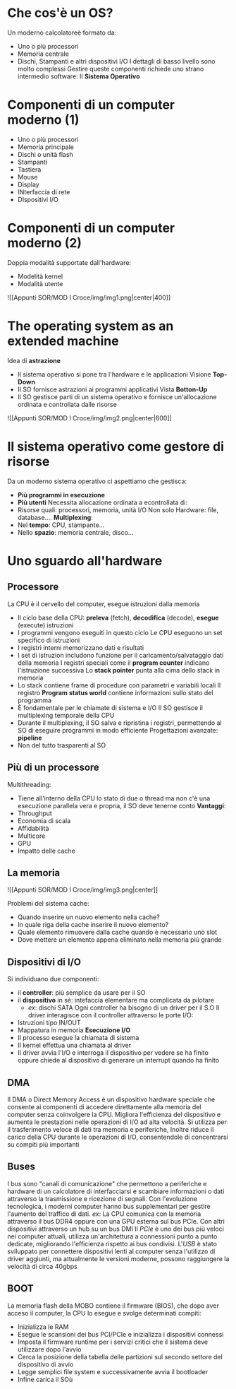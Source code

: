 # Che cos'è un OS?
Un moderno calcolatoreè formato da:
- Uno o più processori
- Memoria centrale
- Dischi, Stampanti e altri dispositivi I/O
I dettagli di basso livello sono molto complessi
Gestire queste componenti richiede uno strano intermedio software: Il **Sistema Operativo**

# Componenti di un computer moderno (1)
- Uno o più processori
- Memoria principale
- Dischi o unità flash
- Stampanti
- Tastiera
- Mouse
- Display
- INterfaccia di rete
- DIspositivi I/O

# Componenti di un computer moderno (2)
Doppia modalità supportate dall'hardware:
- Modelità kernel
- Modalità utente

![[Appunti SOR/MOD I Croce/img/img1.png|center|400]]
# The operating system as an extended machine
Idea di **astrazione**
- Il sistema operativo si pone tra l'hardware e le applicazioni
Visione **Top-Down**
- Il SO fornisce astrazioni ai programmi applicativi
Vista **Botton-Up**
- Il SO gestisce parti di un sistema operativo e fornisce un'allocazione ordinata e controllata dalle risorse

![[Appunti SOR/MOD I Croce/img/img2.png|center|600]]

# Il sistema operativo come gestore di risorse
Da un moderno sistema operativo ci aspettiamo che gestisca:
- **Più programmi in esecuzione**
- **Più utenti**
Necessita allocazione ordinata a econtrollata di:
- Risorse quali: processori, memoria, unità I/O
Non solo Hardware: file, database....
**Multiplexing**:
- Nel **tempo**: CPU, stampante...
- Nello **spazio**: memoria centrale, disco...

# Uno sguardo all'hardware
## Processore
La CPU è il cervello del computer, esegue istruzioni dalla memoria
- Il ciclo base della CPU: **preleva** (fetch), **decodifica** (decode), **esegue** (execute) istruzioni
- I programmi vengono eseguiti in questo ciclo
Le CPU eseguono un set specifico di istruzioni
- I registri interni memorizzano dati e risultati
- I set di istruzion includono funzione per il caricamento/salvataggio dati della memoria
I registri speciali come il **program counter** indicano l'istruzione successiva
Lo **stack pointer** punta alla cima dello stack in memoria
- Lo stack contiene frame di procedure con parametri e variabili locali 
Il registro **Program status world** contiene informazioni sullo stato del programma 
- È fondamentale per le chiamate di sistema e I/O
Il SO gestisce il multiplexing temporale della CPU
- Durante il multiplexing, il SO salva e ripristina i registri, permettendo al SO di eseguire programmi in modo efficiente
Progettazioni avanzate: **pipeline**
- Non del tutto trasparenti al SO

## Più di un processore
Multithreading:
- Tiene all'interno della CPU lo stato di due o thread ma non c'è una esecuzione parallela vera e propria, il SO deve tenerne conto
**Vantaggi**:
- Throughput
- Economia di scala
- Affidabilità
- Multicore
- GPU
- Impatto delle cache

## La memoria

![[Appunti SOR/MOD I Croce/img/img3.png|center]]

Problemi del sistema cache:
- Quando inserire un nuovo elemento nella cache?
- In quale riga della cache inserire il nuovo elemento?
- Quale elemento rimuovere dalla cache quando è necessario uno slot 
- Dove mettere un elemento appena eliminato nella memoria più grande

## Dispositivi di I/O
Si individuano due componenti:
- il **controller**: più semplice da usare per il SO
- il **dispositivo** in sè: intefaccia elementare ma complicata da pilotare
	- *ex*: dischi SATA
Ogni controller ha bisogno di un driver per il S.O
Il driver interagisce con il controller attraverso le porte I/O:
- Istruzioni tipo IN/OUT
- Mappatura in memoria
**Esecuzione I/O**
- Il processo esegue la chiamata di sistema
- Il kernel effettua una chiamata al driver
- Il driver avvia l'I/O e interroga il dispositivo per vedere se ha finito oppure chiede al dispositivo di generare un interrupt quando ha finito

## DMA
Il DMA o Direct Memory Access è un dispositivo hardware speciale che consente ai componenti di accedere direttamente alla memoria del computer senza coinvolgere la CPU. Migliora l'efficienza del dispositivo e aumenta le prestazioni nelle operazioni di I/O ad alta velocità. Si utilizza per il trasferimento veloce di dati tra memoria e periferiche, Inoltre riduce il carico della CPU durante le operazioni di I/O, consentendole di concentrarsi su compiti più importanti

## Buses
I bus sono "canali di comunicazione" che permettono a periferiche e hardware di un calcolatore di interfacciarsi e scambiare informazioni o dati attraverso la trasmissione e ricezione di segnali. Con l'evoluzione tecnologica, i moderni computer hanno bus supplementari per gestire l'aumento del traffico di dati.
*ex*: La CPU comunica con la memoria attraverso il bus DDR4 oppure con una GPU esterna sul bus PCIe. Con altri dispositivi attraverso un hub su un bus DMI
Il *PCIe* è uno dei bus più veloci nei computer attuali, utilizza un'architettura a connessioni punto a punto dedicate, migliorando l'efficienza rispetto ai bus condivisi.
L'*USB* è stato sviluppato per connettere dispositivi lenti al computer senza l'utilizzo di driver aggiunti, ma attualmente le versioni moderne, possono raggiungere la velocità di circa 40gbps

## BOOT 
La memoria flash della MOBO contiene il firmware (BIOS), che dopo aver acceso il computer, la CPU lo esegue e svolge determinati compiti:
- Inizializza le RAM
- Esegue le scansioni dei bus PCI/PCIe e inizializza i dispositivi connessi
- Imposta il firmware runtime per i servizi critici che il sistema deve utilizzare dopo l'avvio
- Cerca la posizione della tabella delle partizioni sul secondo settore del dispositivo di avvio
- Legge semplici file system e successivamente avvia il bootloader
- Infine carica il SOù